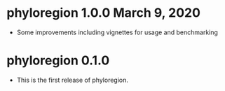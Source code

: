 # phyloregion 1.0.0 March 9, 2020

* Some improvements including vignettes for usage and benchmarking

# phyloregion 0.1.0

* This is the first release of phyloregion.
